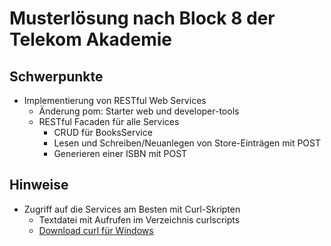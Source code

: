 # Musterlösung nach Block 8 der Telekom Akademie

## Schwerpunkte

* Implementierung von RESTful Web Services
  * Änderung pom: Starter web und developer-tools
  * RESTful Facaden für alle Services
    * CRUD für BooksService
    * Lesen und Schreiben/Neuanlegen von Store-Einträgen mit POST
    * Generieren einer ISBN mit POST

## Hinweise

* Zugriff auf die Services am Besten mit Curl-Skripten
  * Textdatei mit Aufrufen im Verzeichnis curlscripts
  * [Download curl für Windows](https://curl.haxx.se/windows/)
